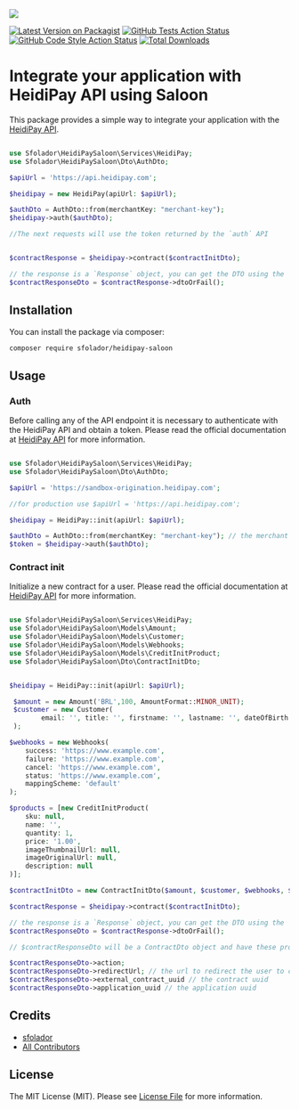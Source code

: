 <img src="https://banners.beyondco.de/HeidiPay%20-%20Saloon.png?theme=light&packageManager=composer+require&packageName=sfolador%2Fheidipay-saloon&pattern=architect&style=style_1&description=Integrate+your+application+with+HeidiPay+using+Saloon&md=1&showWatermark=1&fontSize=100px&images=shopping-cart">

[![Latest Version on Packagist](https://img.shields.io/packagist/v/sfolador/heidipay-saloon?style=flat-square)](https://packagist.org/packages/sfolador/heidipay-saloon)
[![GitHub Tests Action Status](https://img.shields.io/github/actions/workflow/status/sfolador/heidipay-saloon/run-tests.yml?branch=main&label=tests&style=flat-square)](https://github.com/sfolador/heidipay-saloon/actions?query=workflow%3Arun-tests+branch%3Amain)
[![GitHub Code Style Action Status](https://img.shields.io/github/actions/workflow/status/sfolador/heidipay-saloon/fix-php-code-style-issues.yml?branch=main&label=code%20style&style=flat-square)](https://github.com/sfolador/heidipay-saloon/actions?query=workflow%3A"Fix+PHP+code+style+issues"+branch%3Amain)
[![Total Downloads](https://img.shields.io/packagist/dt/sfolador/heidipay-saloon.svg?style=flat-square)](https://packagist.org/packages/sfolador/heidipay-saloon)

# Integrate your application with HeidiPay API using Saloon

This package provides a simple way to integrate your application with the [HeidiPay API](https://heidipay.com).


```php

use Sfolador\HeidiPaySaloon\Services\HeidiPay;
use Sfolador\HeidiPaySaloon\Dto\AuthDto;

$apiUrl = 'https://api.heidipay.com';

$heidipay = new HeidiPay(apiUrl: $apiUrl);

$authDto = AuthDto::from(merchantKey: "merchant-key");
$heidipay->auth($authDto);

//The next requests will use the token returned by the `auth` API


$contractResponse = $heidipay->contract($contractInitDto);

// the response is a `Response` object, you can get the DTO using the `dtoOrFail` method
$contractResponseDto = $contractResponse->dtoOrFail();

```

## Installation

You can install the package via composer:

```bash
composer require sfolador/heidipay-saloon
```

## Usage

### Auth

Before calling any of the API endpoint it is necessary to authenticate with the HeidiPay API and obtain a token.
Please read the official documentation at [HeidiPay API](https://docs.heidipay.com/reference/getting-started-with-your-api) for more information.

```php

use Sfolador\HeidiPaySaloon\Services\HeidiPay;
use Sfolador\HeidiPaySaloon\Dto\AuthDto;

$apiUrl = 'https://sandbox-origination.heidipay.com';

//for production use $apiUrl = 'https://api.heidipay.com'; 

$heidipay = HeidiPay::init(apiUrl: $apiUrl);

$authDto = AuthDto::from(merchantKey: "merchant-key"); // the merchant key is provided by HeidiPay
$token = $heidipay->auth($authDto);

```

### Contract init

Initialize a new contract for a user. Please read the official documentation at [HeidiPay API](https://docs.heidipay.com/reference/getting-started-with-your-api) for more information.

```php

use Sfolador\HeidiPaySaloon\Services\HeidiPay;
use Sfolador\HeidiPaySaloon\Models\Amount;
use Sfolador\HeidiPaySaloon\Models\Customer;
use Sfolador\HeidiPaySaloon\Models\Webhooks;
use Sfolador\HeidiPaySaloon\Models\CreditInitProduct;
use Sfolador\HeidiPaySaloon\Dto\ContractInitDto;


$heidipay = HeidiPay::init(apiUrl: $apiUrl);

 $amount = new Amount('BRL',100, AmountFormat::MINOR_UNIT);
 $customer = new Customer(
        email: '', title: '', firstname: '', lastname: '', dateOfBirth: '', contactNumber: '', companyName: '', residence: ''
 );

$webhooks = new Webhooks(
    success: 'https://www.example.com',
    failure: 'https://www.example.com',
    cancel: 'https://www.example.com',
    status: 'https://www.example.com',
    mappingScheme: 'default'
);

$products = [new CreditInitProduct(
    sku: null,
    name: '',
    quantity: 1,
    price: '1.00',
    imageThumbnailUrl: null,
    imageOriginalUrl: null,
    description: null
)];

$contractInitDto = new ContractInitDto($amount, $customer, $webhooks, $products);

$contractResponse = $heidipay->contract($contractInitDto);

// the response is a `Response` object, you can get the DTO using the `dtoOrFail` method
$contractResponseDto = $contractResponse->dtoOrFail();

// $contractResponseDto will be a ContractDto object and have these properties:

$contractResponseDto->action;
$contractResponseDto->redirectUrl; // the url to redirect the user to complete the contract
$contractResponseDto->external_contract_uuid // the contract uuid
$contractResponseDto->application_uuid // the application uuid


```


## Credits

- [sfolador](https://github.com/sfolador)
- [All Contributors](../../contributors)

## License

The MIT License (MIT). Please see [License File](LICENSE.md) for more information.


